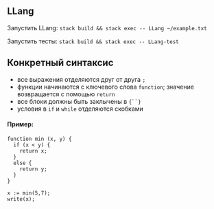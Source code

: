 ## LLang

Запустить LLang: ```stack build && stack exec -- LLang ~/example.txt```

Запустить тесты: ```stack build && stack exec -- LLang-test```


## Конкретный синтаксис

* все выражения отделяются друг от друга `;`
* функции начинаются с ключевого слова `function`; значение возвращается с помощью `return`
* все блоки должны быть заклычены в `{``}`
* условия в `if` и `while` отделяются скобками

#### Пример:
```
function min (x, y) {
  if (x < y) {
    return x;
  }
  else {
    return y;
  }
}

x := min(5,7);
write(x);
```
